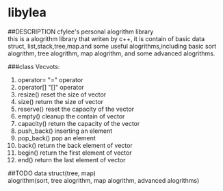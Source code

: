 libylea
=======

##DESCRIPTION
cfylee's personal alogrithm library<br>
this is a alogrithm library that writen by c++, it is contain of basic data struct,
list,stack,tree,map.and some useful alogrithms,including basic sort alogrithm, tree 
alogrithm, map alogrithm, and some advanced alogrithms.<br>

###class Vecvots:
1.  operator=   "=" operator
2.  operator[]  "[]" operator
3.  resize()    reset the size of vector
4.  size()      return the size of vector
5.  reserve()   reset the capacity of the vector
6.  empty()     cleanup the contain of vector
7.  capacity()  return the capacity of the vector
8.  push_back() inserting an element
9.  pop_back()  pop an element
10. back()      return the back element of vector
11. begin()     return the first element of vector
12. end()       return the last element of vector

##TODO
data struct(tree, map)<br>
alogrithm(sort, tree alogrithm, map alogrithm, advanced alogrithms)<br>


